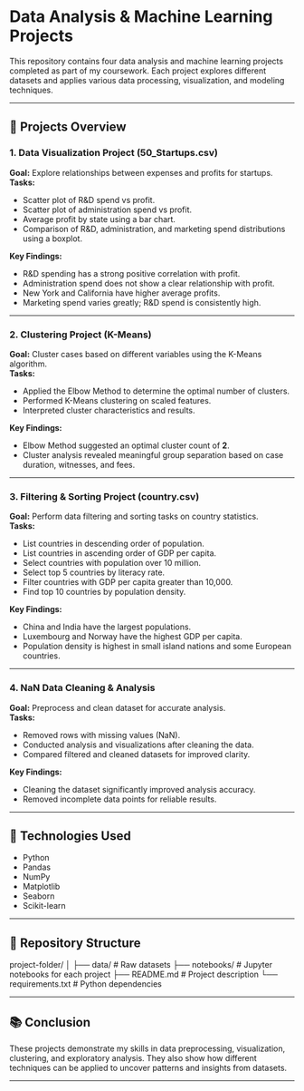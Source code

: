 # Data Analysis & Machine Learning Projects

This repository contains four data analysis and machine learning projects completed as part of my coursework. Each project explores different datasets and applies various data processing, visualization, and modeling techniques.

---

## 📂 Projects Overview

### 1. Data Visualization Project (50_Startups.csv)
**Goal:** Explore relationships between expenses and profits for startups.  
**Tasks:**
- Scatter plot of R&D spend vs profit.
- Scatter plot of administration spend vs profit.
- Average profit by state using a bar chart.
- Comparison of R&D, administration, and marketing spend distributions using a boxplot.  

**Key Findings:**
- R&D spending has a strong positive correlation with profit.
- Administration spend does not show a clear relationship with profit.
- New York and California have higher average profits.
- Marketing spend varies greatly; R&D spend is consistently high.

---

### 2. Clustering Project (K-Means)
**Goal:** Cluster cases based on different variables using the K-Means algorithm.  
**Tasks:**
- Applied the Elbow Method to determine the optimal number of clusters.
- Performed K-Means clustering on scaled features.
- Interpreted cluster characteristics and results.

**Key Findings:**
- Elbow Method suggested an optimal cluster count of **2**.
- Cluster analysis revealed meaningful group separation based on case duration, witnesses, and fees.

---

### 3. Filtering & Sorting Project (country.csv)
**Goal:** Perform data filtering and sorting tasks on country statistics.  
**Tasks:**
- List countries in descending order of population.
- List countries in ascending order of GDP per capita.
- Select countries with population over 10 million.
- Select top 5 countries by literacy rate.
- Filter countries with GDP per capita greater than 10,000.
- Find top 10 countries by population density.

**Key Findings:**
- China and India have the largest populations.
- Luxembourg and Norway have the highest GDP per capita.
- Population density is highest in small island nations and some European countries.

---

### 4. NaN Data Cleaning & Analysis
**Goal:** Preprocess and clean dataset for accurate analysis.  
**Tasks:**
- Removed rows with missing values (NaN).
- Conducted analysis and visualizations after cleaning the data.
- Compared filtered and cleaned datasets for improved clarity.

**Key Findings:**
- Cleaning the dataset significantly improved analysis accuracy.
- Removed incomplete data points for reliable results.

---

## 📌 Technologies Used
- Python
- Pandas
- NumPy
- Matplotlib
- Seaborn
- Scikit-learn

---

## 📁 Repository Structure
project-folder/
│
├── data/ # Raw datasets
├── notebooks/ # Jupyter notebooks for each project
├── README.md # Project description
└── requirements.txt # Python dependencies


---

## 📚 Conclusion
These projects demonstrate my skills in data preprocessing, visualization, clustering, and exploratory analysis. They also show how different techniques can be applied to uncover patterns and insights from datasets.

---

